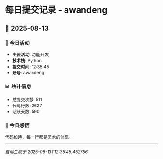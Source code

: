 # 每日提交记录 - awandeng

## 📅 2025-08-13

### 🎯 今日活动
- **主要活动**: 功能开发
- **技术栈**: Python
- **提交时间**: 12:35:45
- **账号**: awandeng

### 📊 统计信息
- 总提交次数: 511
- 代码行数: 2627
- 活跃天数: 590

### 💭 今日感悟
代码如诗，每一行都是艺术的体现。

---
*自动生成于 2025-08-13T12:35:45.452756*
